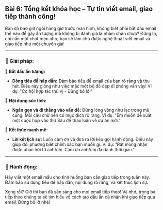 ## Bài 6: Tổng kết khóa học – Tự tin viết email, giao tiếp thành công!

Bạn đã bao giờ ngồi hàng giờ trước màn hình, không biết phải bắt đầu email thế nào để gây ấn tượng mà không bị đánh giá là nhàm chán chưa? Đừng lo, chỉ cần một chút mẹo nhỏ, bạn sẽ làm chủ được nghệ thuật viết email và giao tiếp như một chuyên gia!

---

### 📌 Giải pháp:

**🔹 Bắt đầu ấn tượng:**
- **Dòng tiêu đề hấp dẫn:** Đảm bảo tiêu đề email của bạn rõ ràng và thu hút. Điều này giống như việc mặc một bộ đồ đẹp đi phỏng vấn vậy!
  Ví dụ: "Cơ hội hợp tác thú vị - Đừng bỏ lỡ!"

**🔹 Nội dung súc tích:**
- **Ngắn gọn và đi thẳng vào vấn đề:** Đừng lòng vòng như lạc trong mê cung. Mỗi câu chữ nên có mục đích rõ ràng.
  Ví dụ: "Em muốn đề xuất một cuộc họp vào thứ Sáu để thảo luận về dự án mới."

**🔹 Kết thúc mạnh mẽ:**
- **Lời kết lịch sự:** Luôn cảm ơn và đưa ra lời kêu gọi hành động. Điều này giúp đối phương biết chính xác bạn muốn gì.
  Ví dụ: "Rất mong nhận được phản hồi từ anh/chị. Cảm ơn anh/chị đã dành thời gian."

---

### 🚀 Hành động:

Hãy viết một email mẫu cho tình huống bạn cần giao tiếp trong tuần này. Đảm bảo sử dụng tiêu đề hấp dẫn, nội dung rõ ràng, và kết thúc lịch sự.

Xong rồi? Giờ thì bạn đã sẵn sàng cho mọi email tiếp theo! Và nhớ, trong bài tiếp theo chúng ta sẽ tìm hiểu về cách tạo dấu ấn cá nhân khi giao tiếp qua email. Đừng bỏ lỡ nhé!